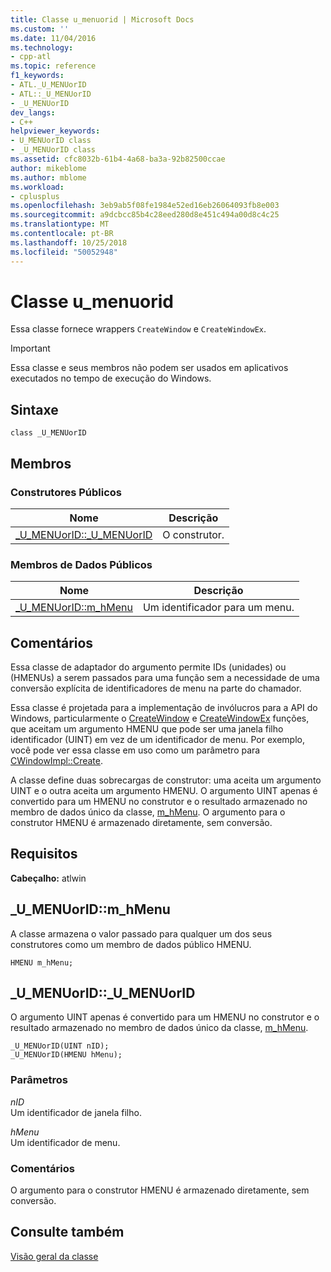 ```yaml
---
title: Classe u_menuorid | Microsoft Docs
ms.custom: ''
ms.date: 11/04/2016
ms.technology:
- cpp-atl
ms.topic: reference
f1_keywords:
- ATL._U_MENUorID
- ATL::_U_MENUorID
- _U_MENUorID
dev_langs:
- C++
helpviewer_keywords:
- U_MENUorID class
- _U_MENUorID class
ms.assetid: cfc8032b-61b4-4a68-ba3a-92b82500ccae
author: mikeblome
ms.author: mblome
ms.workload:
- cplusplus
ms.openlocfilehash: 3eb9ab5f08fe1984e52ed16eb26064093fb8e003
ms.sourcegitcommit: a9dcbcc85b4c28eed280d8e451c494a00d8c4c25
ms.translationtype: MT
ms.contentlocale: pt-BR
ms.lasthandoff: 10/25/2018
ms.locfileid: "50052948"
---
```

# <a name="umenuorid-class"></a>Classe u_menuorid

Essa classe fornece wrappers `CreateWindow` e `CreateWindowEx`.

> [!IMPORTANT]
>  Essa classe e seus membros não podem ser usados em aplicativos executados no tempo de execução do Windows.

## <a name="syntax"></a>Sintaxe

```
class _U_MENUorID
```

## <a name="members"></a>Membros

### <a name="public-constructors"></a>Construtores Públicos

|Nome|Descrição|
|----------|-----------------|
|[_U_MENUorID::_U_MENUorID](#_u_menuorid___u_menuorid)|O construtor.|

### <a name="public-data-members"></a>Membros de Dados Públicos

|Nome|Descrição|
|----------|-----------------|
|[_U_MENUorID::m_hMenu](#_u_menuorid__m_hmenu)|Um identificador para um menu.|

## <a name="remarks"></a>Comentários

Essa classe de adaptador do argumento permite IDs (unidades) ou (HMENUs) a serem passados para uma função sem a necessidade de uma conversão explícita de identificadores de menu na parte do chamador.

Essa classe é projetada para a implementação de invólucros para a API do Windows, particularmente o [CreateWindow](/windows/desktop/api/winuser/nf-winuser-createwindowa) e [CreateWindowEx](/windows/desktop/api/winuser/nf-winuser-createwindowexa) funções, que aceitam um argumento HMENU que pode ser uma janela filho identificador (UINT) em vez de um identificador de menu. Por exemplo, você pode ver essa classe em uso como um parâmetro para [CWindowImpl::Create](cwindowimpl-class.md#create).

A classe define duas sobrecargas de construtor: uma aceita um argumento UINT e o outra aceita um argumento HMENU. O argumento UINT apenas é convertido para um HMENU no construtor e o resultado armazenado no membro de dados único da classe, [m_hMenu](#_u_menuorid__m_hmenu). O argumento para o construtor HMENU é armazenado diretamente, sem conversão.

## <a name="requirements"></a>Requisitos

**Cabeçalho:** atlwin

##  <a name="_u_menuorid__m_hmenu"></a>  _U_MENUorID::m_hMenu

A classe armazena o valor passado para qualquer um dos seus construtores como um membro de dados público HMENU.

```
HMENU m_hMenu;
```

##  <a name="_u_menuorid___u_menuorid"></a>  _U_MENUorID::_U_MENUorID

O argumento UINT apenas é convertido para um HMENU no construtor e o resultado armazenado no membro de dados único da classe, [m_hMenu](#_u_menuorid__m_hmenu).

```
_U_MENUorID(UINT nID);
_U_MENUorID(HMENU hMenu);
```

### <a name="parameters"></a>Parâmetros

*nID*<br/>
Um identificador de janela filho.

*hMenu*<br/>
Um identificador de menu.

### <a name="remarks"></a>Comentários

O argumento para o construtor HMENU é armazenado diretamente, sem conversão.

## <a name="see-also"></a>Consulte também

[Visão geral da classe](../../atl/atl-class-overview.md)
